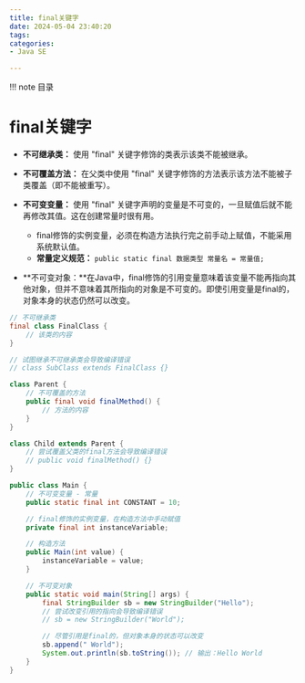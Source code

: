 ```yaml
---
title: final关键字
date: 2024-05-04 23:40:20
tags:
categories:
- Java SE

---
```


!!! note 目录
    <!-- toc -->


# final关键字

- **不可继承类：**  使用 "final" 关键字修饰的类表示该类不能被继承。
- **不可覆盖方法：** 在父类中使用 "final" 关键字修饰的方法表示该方法不能被子类覆盖（即不能被重写）。
- **不可变变量：** 使用 "final" 关键字声明的变量是不可变的，一旦赋值后就不能再修改其值。这在创建常量时很有用。
   - final修饰的实例变量，必须在构造方法执行完之前手动上赋值，不能采用系统默认值。
   - **常量定义规范：**   `public static final 数据类型 常量名 = 常量值;` 

- **不可变对象：**在Java中，final修饰的引用变量意味着该变量不能再指向其他对象，但并不意味着其所指向的对象是不可变的。即使引用变量是final的，对象本身的状态仍然可以改变。 


```java
// 不可继承类
final class FinalClass {
    // 该类的内容
}

// 试图继承不可继承类会导致编译错误
// class SubClass extends FinalClass {}

class Parent {
    // 不可覆盖的方法
    public final void finalMethod() {
        // 方法的内容
    }
}

class Child extends Parent {
    // 尝试覆盖父类的final方法会导致编译错误
    // public void finalMethod() {}
}

public class Main {
    // 不可变变量 - 常量
    public static final int CONSTANT = 10;

    // final修饰的实例变量，在构造方法中手动赋值
    private final int instanceVariable;

    // 构造方法
    public Main(int value) {
        instanceVariable = value;
    }

    // 不可变对象
    public static void main(String[] args) {
        final StringBuilder sb = new StringBuilder("Hello");
        // 尝试改变引用的指向会导致编译错误
        // sb = new StringBuilder("World");

        // 尽管引用是final的，但对象本身的状态可以改变
        sb.append(" World");
        System.out.println(sb.toString()); // 输出：Hello World
    }
}

```